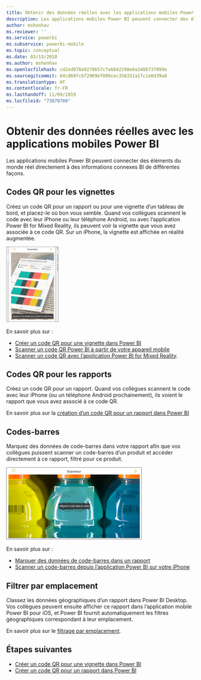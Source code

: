 ```yaml
---
title: Obtenir des données réelles avec les applications mobiles Power BI
description: Les applications mobiles Power BI peuvent connecter des éléments du monde réel directement à des informations connexes BI, sans recherche.
author: mshenhav
ms.reviewer: ''
ms.service: powerbi
ms.subservice: powerbi-mobile
ms.topic: conceptual
ms.date: 03/13/2018
ms.author: mshenhav
ms.openlocfilehash: cd2ed078a9278657cfa6842298e0a3486737099e
ms.sourcegitcommit: 64c860fcbf2969bf089cec358331a1fc1e0d39a8
ms.translationtype: HT
ms.contentlocale: fr-FR
ms.lasthandoff: 11/09/2019
ms.locfileid: "73870700"
---
```

# <a name="get-data-from-the-real-world-with-the-power-bi-mobile-apps"></a>Obtenir des données réelles avec les applications mobiles Power BI
Les applications mobiles Power BI peuvent connecter des éléments du monde réel directement à des informations connexes BI de différentes façons. 

## <a name="qr-codes-for-tiles"></a>Codes QR pour les vignettes
Créez un code QR pour un rapport ou pour une vignette d’un tableau de bord, et placez-le où bon vous semble. Quand vos collègues scannent le code avec leur iPhone ou leur téléphone Android, ou avec l’application Power BI for Mixed Reality, ils peuvent voir la vignette que vous avez associée à ce code QR. Sur un iPhone, la vignette est affichée en réalité augmentée.

![Code QR](./media/mobile-apps-data-in-real-world-context/power-bi-ios-qr-ar-scanner-small.png)

En savoir plus sur :

* [Créer un code QR pour une vignette dans Power BI](../../service-create-qr-code-for-tile.md)
* [Scanner un code QR Power BI à partir de votre appareil mobile](mobile-apps-qr-code.md)
* [Scanner un code QR avec l’application Power BI for Mixed Reality](mobile-mixed-reality-app.md#scan-a-report-qr-code-in-holographic-view).

## <a name="qr-codes-for-reports"></a>Codes QR pour les rapports
Créez un code QR pour un rapport.  Quand vos collègues scannent le code avec leur iPhone (ou un téléphone Android prochainement), ils voient le rapport que vous avez associé à ce code QR. 

En savoir plus sur la [création d’un code QR pour un rapport dans Power BI](../../service-create-qr-code-for-report.md)

## <a name="barcodes"></a>Codes-barres
Marquez des données de code-barres dans votre rapport afin que vos collègues puissent scanner un code-barres d’un produit et accéder directement à ce rapport, filtré pour ce produit.

![Code-barres](./media/mobile-apps-data-in-real-world-context/power-bi-barcode-scanner.png)

En savoir plus sur :

* [Marquer des données de code-barres dans un rapport](../../desktop-mobile-barcodes.md)
* [Scanner un code-barres depuis l’application Power BI sur votre iPhone](mobile-apps-scan-barcode-iphone.md)

## <a name="filter-by-location"></a>Filtrer par emplacement
Classez les données géographiques d’un rapport dans Power BI Desktop. Vos collègues peuvent ensuite afficher ce rapport dans l’application mobile Power BI pour iOS, et Power BI fournit automatiquement les filtres géographiques correspondant à leur emplacement.

En savoir plus sur le [filtrage par emplacement](mobile-apps-geographic-filtering.md).

## <a name="next-steps"></a>Étapes suivantes
* [Créer un code QR pour une vignette dans Power BI](../../service-create-qr-code-for-tile.md)
* [Créer un code QR pour un rapport dans Power BI](../../service-create-qr-code-for-report.md)

